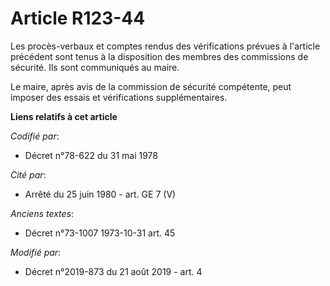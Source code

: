 # Article R123-44

Les procès-verbaux et comptes rendus des vérifications prévues à l'article précédent sont tenus à la disposition des membres
des commissions de sécurité. Ils sont communiqués au maire.

Le maire, après avis de la commission de sécurité compétente, peut imposer des essais et vérifications supplémentaires.

**Liens relatifs à cet article**

_Codifié par_:

  - Décret n°78-622 du 31 mai 1978

_Cité par_:

  - Arrêté du 25 juin 1980 - art. GE 7 (V)

_Anciens textes_:

  - Décret n°73-1007 1973-10-31 art. 45

_Modifié par_:

  - Décret n°2019-873 du 21 août 2019 - art. 4
